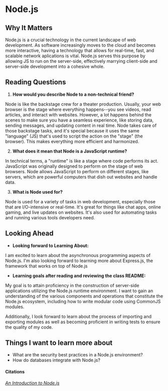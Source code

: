 # Node.js

## Why It Matters
Node.js is a crucial technology in the current landscape of web development. As software increasingly moves to the cloud and becomes more interactive, having a technology that allows for real-time, fast, and scalable network aplications is vital. Node.js serves this purpose by allowing JS to run on the server-side, effectively marrying client-side and server-side development into a cohesive whole. 

## Reading Questions
1. **How would you describe Node to a non-technical friend?**

Node is like the backstage crew for a theater production. Usually, your web browser is the stage where everything happens--you see videos, read articles, and interact with websites. However, a lot happens behind the scenes to make sure you have a seamless experience, like storing data, sending messages, and updating content in real time. Node takes care of those backstage tasks, and it's special because it uses the same "language" (JS) that's used to script the action on the "stage" (the browser). This makes everything more efficient and harmonized. 

2. **What does it mean that Node is a JavaScript runtime?**

In technical terms, a "runtime" is like a stage where code performs its act. JavaScript was originally designed to perform on the stage of web browsers. Node allows JavaScript to perform on different stages, like servers, which are powerful computers that dish out websites and handle data. 

3. **What is Node used for?**

Node is used for a variety of tasks in web development, especially those that are I/O-intensive or real-time. It's great for things like chat apps, online gaming, and live updates on websites. It's also used for automating tasks and running various tools developers need. 

## Looking Ahead

- **Looking forward to Learning About:**

I am excited to learn about the asynchronous programming aspects of Node.js. I'm also looking forward to learning more about Express.js, the framework that works on top of Node.js

- **Learning goals after reading and reviewing the class README:**

My goal is to attain proficiency in the construction of server-side applications utilizing the Node.js runtime environment. I want to gain an understanding of the various components and operations that constitute the Node.js ecosystem, including how to write modular code using CommonJS modules.

Additionally, I look forward to learn about the process of importing and exporting modules as well as becoming proficient in writing tests to ensure the quality of my code. 

## Things I want to learn more about 
- What are the security best practices in a Node.js environment? 
- How do databases integrate with Node.js? 

#### Citations
[*An Introduction to Node.js*](https://www.sitepoint.com/an-introduction-to-node-js/)

